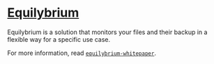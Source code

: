 # [Equilybrium](https://gitlab.com/DRSCUI/equilybrium-dev)

Equilybrium is a solution that monitors your files and their backup in a flexible way for a specific use case.

For more information, read [``equilybrium-whitepaper``](TODO).
